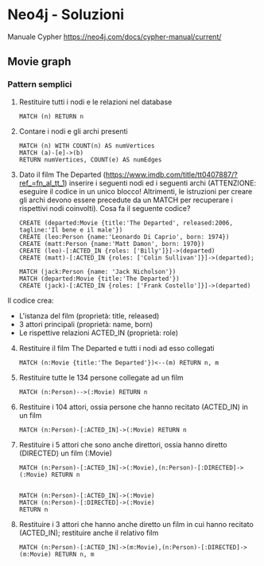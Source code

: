 # Neo4j - Soluzioni

Manuale Cypher https://neo4j.com/docs/cypher-manual/current/ 

## Movie graph

### Pattern semplici

1. Restituire tutti i nodi e le relazioni nel database

    ```
    MATCH (n) RETURN n
    ```

2. Contare i nodi e gli archi presenti

    ```
    MATCH (n) WITH COUNT(n) AS numVertices
    MATCH (a)-[e]->(b)
    RETURN numVertices, COUNT(e) AS numEdges
    ```

3. Dato il film The Departed (https://www.imdb.com/title/tt0407887/?ref_=fn_al_tt_1) inserire i seguenti nodi ed i seguenti archi (ATTENZIONE: eseguire il codice in un unico blocco! Altrimenti, le istruzioni per creare gli archi devono essere precedute da un MATCH per recuperare i rispettivi nodi coinvolti). Cosa fa il seguente codice?

    ```
    CREATE (departed:Movie {title:'The Departed', released:2006, tagline:'Il bene e il male'})
    CREATE (leo:Person {name:'Leonardo Di Caprio', born: 1974})
    CREATE (matt:Person {name:'Matt Damon', born: 1970})
    CREATE (leo)-[:ACTED_IN {roles: ['Billy']}]->(departed)
    CREATE (matt)-[:ACTED_IN {roles: ['Colin Sullivan']}]->(departed);

    MATCH (jack:Person {name: 'Jack Nicholson'})
    MATCH (departed:Movie {title:'The Departed'})
    CREATE (jack)-[:ACTED_IN {roles: ['Frank Costello']}]->(departed)
    ```

Il codice crea:
- L'istanza del film (proprietà: title, released)
- 3 attori principali (proprietà: name, born) 
- Le rispettive relazioni ACTED_IN (proprietà: role)

4. Restituire il film The Departed e tutti i nodi ad esso collegati

    ```
    MATCH (n:Movie {title:'The Departed'})<--(m) RETURN n, m
    ```

5. Restituire tutte le 134 persone collegate ad un film

    ```
    MATCH (n:Person)-->(:Movie) RETURN n
    ```

6. Restituire i 104 attori, ossia persone che hanno recitato (ACTED_IN) in un film

    ```
    MATCH (n:Person)-[:ACTED_IN]->(:Movie) RETURN n
    ```

7. Restituire i 5 attori che sono anche direttori, ossia hanno diretto (DIRECTED) un film (:Movie)

    ```
    MATCH (n:Person)-[:ACTED_IN]->(:Movie),(n:Person)-[:DIRECTED]->(:Movie) RETURN n


    MATCH (n:Person)-[:ACTED_IN]->(:Movie)
    MATCH (n:Person)-[:DIRECTED]->(:Movie)
    RETURN n
    ```

8. Restituire i 3 attori che hanno anche diretto un film in cui hanno recitato (ACTED_IN); restituire anche il relativo film

    ```
    MATCH (n:Person)-[:ACTED_IN]->(m:Movie),(n:Person)-[:DIRECTED]->(m:Movie) RETURN n, m
    ```